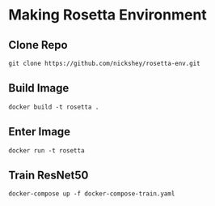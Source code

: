 # Making Rosetta Environment

## Clone Repo
```
git clone https://github.com/nickshey/rosetta-env.git
```

## Build Image
```
docker build -t rosetta .
```

## Enter Image
```
docker run -t rosetta
```

## Train ResNet50
```
docker-compose up -f docker-compose-train.yaml
```